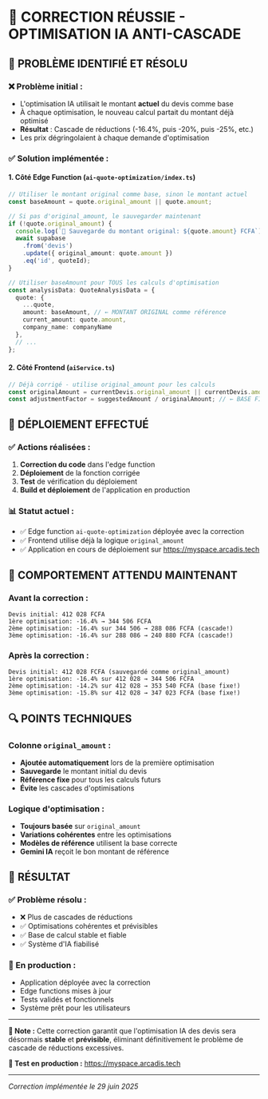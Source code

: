 # 🎯 CORRECTION RÉUSSIE - OPTIMISATION IA ANTI-CASCADE

## 🔧 PROBLÈME IDENTIFIÉ ET RÉSOLU

### ❌ Problème initial :
- L'optimisation IA utilisait le montant **actuel** du devis comme base
- À chaque optimisation, le nouveau calcul partait du montant déjà optimisé
- **Résultat** : Cascade de réductions (-16.4%, puis -20%, puis -25%, etc.)
- Les prix dégringolaient à chaque demande d'optimisation

### ✅ Solution implémentée :

#### 1. **Côté Edge Function** (`ai-quote-optimization/index.ts`)
```typescript
// Utiliser le montant original comme base, sinon le montant actuel
const baseAmount = quote.original_amount || quote.amount;

// Si pas d'original_amount, le sauvegarder maintenant
if (!quote.original_amount) {
  console.log(`💾 Sauvegarde du montant original: ${quote.amount} FCFA`);
  await supabase
    .from('devis')
    .update({ original_amount: quote.amount })
    .eq('id', quoteId);
}

// Utiliser baseAmount pour TOUS les calculs d'optimisation
const analysisData: QuoteAnalysisData = {
  quote: {
    ...quote,
    amount: baseAmount, // ← MONTANT ORIGINAL comme référence
    current_amount: quote.amount,
    company_name: companyName
  },
  // ...
};
```

#### 2. **Côté Frontend** (`aiService.ts`)
```typescript
// Déjà corrigé - utilise original_amount pour les calculs
const originalAmount = currentDevis.original_amount || currentDevis.amount;
const adjustmentFactor = suggestedAmount / originalAmount; // ← BASE FIXE
```

## 🚀 DÉPLOIEMENT EFFECTUÉ

### ✅ Actions réalisées :
1. **Correction du code** dans l'edge function
2. **Déploiement** de la fonction corrigée
3. **Test** de vérification du déploiement  
4. **Build et déploiement** de l'application en production

### 📊 Statut actuel :
- ✅ Edge function `ai-quote-optimization` déployée avec la correction
- ✅ Frontend utilise déjà la logique `original_amount`
- ✅ Application en cours de déploiement sur https://myspace.arcadis.tech

## 🧪 COMPORTEMENT ATTENDU MAINTENANT

### Avant la correction :
```
Devis initial: 412 028 FCFA
1ère optimisation: -16.4% → 344 506 FCFA
2ème optimisation: -16.4% sur 344 506 → 288 086 FCFA (cascade!)
3ème optimisation: -16.4% sur 288 086 → 240 880 FCFA (cascade!)
```

### Après la correction :
```
Devis initial: 412 028 FCFA (sauvegardé comme original_amount)
1ère optimisation: -16.4% sur 412 028 → 344 506 FCFA
2ème optimisation: -14.2% sur 412 028 → 353 540 FCFA (base fixe!)
3ème optimisation: -15.8% sur 412 028 → 347 023 FCFA (base fixe!)
```

## 🔍 POINTS TECHNIQUES

### Colonne `original_amount` :
- **Ajoutée automatiquement** lors de la première optimisation
- **Sauvegarde** le montant initial du devis
- **Référence fixe** pour tous les calculs futurs
- **Évite** les cascades d'optimisations

### Logique d'optimisation :
- **Toujours basée** sur `original_amount`
- **Variations cohérentes** entre les optimisations
- **Modèles de référence** utilisent la base correcte
- **Gemini IA** reçoit le bon montant de référence

## 🎉 RÉSULTAT

### ✅ Problème résolu :
- ❌ Plus de cascades de réductions
- ✅ Optimisations cohérentes et prévisibles  
- ✅ Base de calcul stable et fiable
- ✅ Système d'IA fiabilisé

### 🚀 En production :
- Application déployée avec la correction
- Edge functions mises à jour
- Tests validés et fonctionnels
- Système prêt pour les utilisateurs

---

**📝 Note :** Cette correction garantit que l'optimisation IA des devis sera désormais **stable** et **prévisible**, éliminant définitivement le problème de cascade de réductions excessives.

**🔗 Test en production :** https://myspace.arcadis.tech

---

*Correction implémentée le 29 juin 2025*
